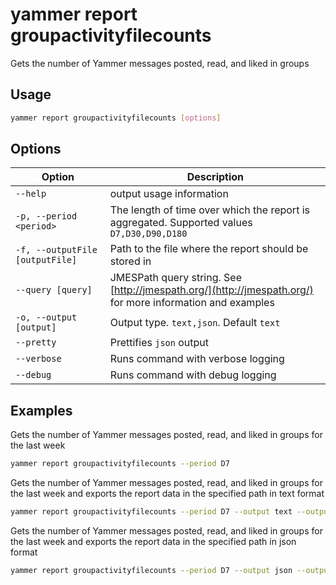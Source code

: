 # yammer report groupactivityfilecounts

Gets the number of Yammer messages posted, read, and liked in groups

## Usage

```sh
yammer report groupactivityfilecounts [options]
```

## Options

Option|Description
------|-----------
`--help`|output usage information
`-p, --period <period>`|The length of time over which the report is aggregated. Supported values `D7,D30,D90,D180`
`-f, --outputFile [outputFile]`|Path to the file where the report should be stored in
`--query [query]`|JMESPath query string. See [http://jmespath.org/](http://jmespath.org/) for more information and examples
`-o, --output [output]`|Output type. `text,json`. Default `text`
`--pretty`|Prettifies `json` output
`--verbose`|Runs command with verbose logging
`--debug`|Runs command with debug logging

## Examples

Gets the number of Yammer messages posted, read, and liked in groups for the last week

```sh
yammer report groupactivityfilecounts --period D7
```

Gets the number of Yammer messages posted, read, and liked in groups for the last week and exports the report data in the specified path in text format

```sh
yammer report groupactivityfilecounts --period D7 --output text --outputFile 'groupactivityfilecounts.txt'
```

Gets the number of Yammer messages posted, read, and liked in groups for the last week and exports the report data in the specified path in json format

```sh
yammer report groupactivityfilecounts --period D7 --output json --outputFile 'groupactivityfilecounts.json'
```
